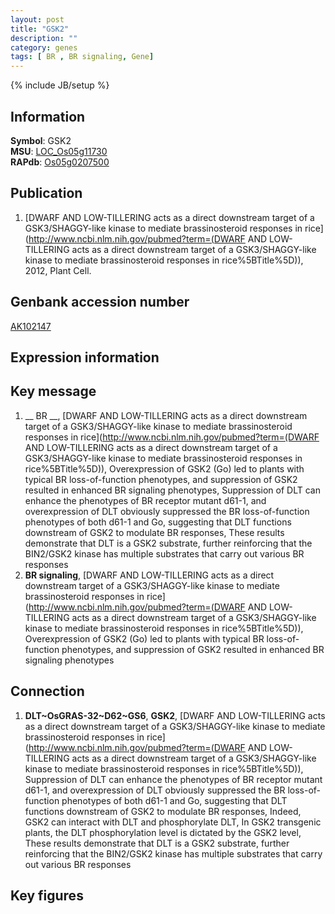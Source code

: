 ```yaml
---
layout: post
title: "GSK2"
description: ""
category: genes
tags: [ BR , BR signaling, Gene]
---
```

{% include JB/setup %}

## Information
__Symbol__: GSK2  
__MSU__: [LOC_Os05g11730](http://rice.plantbiology.msu.edu/cgi-bin/ORF_infopage.cgi?orf=LOC_Os05g11730)  
__RAPdb__: [Os05g0207500](http://rapdb.dna.affrc.go.jp/viewer/gbrowse_details/irgsp1?name=Os05g0207500)  

## Publication
1. [DWARF AND LOW-TILLERING acts as a direct downstream target of a GSK3/SHAGGY-like kinase to mediate brassinosteroid responses in rice](http://www.ncbi.nlm.nih.gov/pubmed?term=(DWARF AND LOW-TILLERING acts as a direct downstream target of a GSK3/SHAGGY-like kinase to mediate brassinosteroid responses in rice%5BTitle%5D)), 2012, Plant Cell.

## Genbank accession number
[AK102147](http://www.ncbi.nlm.nih.gov/nuccore/AK102147)

## Expression information

## Key message
1. __ BR __, [DWARF AND LOW-TILLERING acts as a direct downstream target of a GSK3/SHAGGY-like kinase to mediate brassinosteroid responses in rice](http://www.ncbi.nlm.nih.gov/pubmed?term=(DWARF AND LOW-TILLERING acts as a direct downstream target of a GSK3/SHAGGY-like kinase to mediate brassinosteroid responses in rice%5BTitle%5D)),  Overexpression of GSK2 (Go) led to plants with typical BR loss-of-function phenotypes, and suppression of GSK2 resulted in enhanced BR signaling phenotypes, Suppression of DLT can enhance the phenotypes of BR receptor mutant d61-1, and overexpression of DLT obviously suppressed the BR loss-of-function phenotypes of both d61-1 and Go, suggesting that DLT functions downstream of GSK2 to modulate BR responses, These results demonstrate that DLT is a GSK2 substrate, further reinforcing that the BIN2/GSK2 kinase has multiple substrates that carry out various BR responses
2. __BR signaling__, [DWARF AND LOW-TILLERING acts as a direct downstream target of a GSK3/SHAGGY-like kinase to mediate brassinosteroid responses in rice](http://www.ncbi.nlm.nih.gov/pubmed?term=(DWARF AND LOW-TILLERING acts as a direct downstream target of a GSK3/SHAGGY-like kinase to mediate brassinosteroid responses in rice%5BTitle%5D)),  Overexpression of GSK2 (Go) led to plants with typical BR loss-of-function phenotypes, and suppression of GSK2 resulted in enhanced BR signaling phenotypes

## Connection
1. __DLT~OsGRAS-32~D62~GS6__, __GSK2__, [DWARF AND LOW-TILLERING acts as a direct downstream target of a GSK3/SHAGGY-like kinase to mediate brassinosteroid responses in rice](http://www.ncbi.nlm.nih.gov/pubmed?term=(DWARF AND LOW-TILLERING acts as a direct downstream target of a GSK3/SHAGGY-like kinase to mediate brassinosteroid responses in rice%5BTitle%5D)),  Suppression of DLT can enhance the phenotypes of BR receptor mutant d61-1, and overexpression of DLT obviously suppressed the BR loss-of-function phenotypes of both d61-1 and Go, suggesting that DLT functions downstream of GSK2 to modulate BR responses, Indeed, GSK2 can interact with DLT and phosphorylate DLT, In GSK2 transgenic plants, the DLT phosphorylation level is dictated by the GSK2 level, These results demonstrate that DLT is a GSK2 substrate, further reinforcing that the BIN2/GSK2 kinase has multiple substrates that carry out various BR responses

## Key figures


